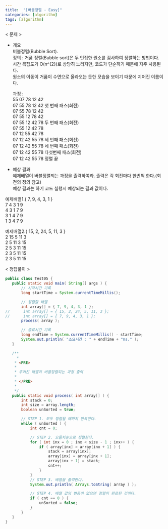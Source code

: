 ```yaml
---
title:  "[버블정렬 - Easy]"
categories: [algorithm]
tags: [algorithm]
---
```


< 문제 >

- 개요  
  버블정렬(Bubble Sort).    
  정의 : 거품 정렬(Bubble sort)은 두 인접한 원소를 검사하여 정렬하는 방법이다.   
  시간 복잡도가 O(n^{2})로 상당히 느리지만, 코드가 단순하기 때문에 자주 사용된다.   
  원소의 이동이 거품이 수면으로 올라오는 듯한 모습을 보이기 때문에 지어진 이름이다.  
 
  과정 :  
  55 07 78 12 42  
  07 55 78 12 42  첫 번째 패스(회전)  
  07 55 78 12 42  
  07 55 12 78 42  
  07 55 12 42 78  두 번째 패스(회전)  
  07 55 12 42 78  
  07 12 55 42 78  
  07 12 42 55 78  세 번째 패스(회전)  
  07 12 42 55 78  네 번째 패스(회전)  
  07 12 42 55 78  다섯번째 패스(회전)  
  07 12 42 55 78  정렬 끝  
      
 - 예상 결과  
 예제배열이 버블정렬되는 과정을 출력하여라. 출력은 각 회전마다 한번씩 한다.(회전의 정의 참고)  
 예상 결과는 하기 코드 실행시 예상되는 결과 값이다.     
 
 예제배열1.{ 7, 9, 4, 3, 1 }  
 7 4 3 1 9  
 4 3 1 7 9  
 3 1 4 7 9  
 1 3 4 7 9  
 
 예제배열2.{ 15, 2, 24, 5, 11, 3 }  
 2 15  5 11  3  
 2  5 11  3 15  
 2  5  3 11 15  
 2  3  5 11 15  
 2  3  5 11 15  
  
 < 정답풀이 >
 
 ``` java
 public class Test05 {
	public static void main( String[] args ) {
		// 시작시간 기록
		long startTime = System.currentTimeMillis();

		// 정렬할 배열
		int array[] = { 7, 9, 4, 3, 1 }; 
//		int array[] = { 15, 2, 24, 5, 11, 3 }; 
//		int array[] = { 7, 9, 4, 3, 1 }; 
		process( array );

		// 종료시간 기록
		long endTime = System.currentTimeMillis() - startTime;
		System.out.println( "소요시간 : " + endTime + "ms." );
	}

	/**
	  * 
	 * <PRE>
	 * 
	 * 주어진 배열이 버블정렬되는 과정 출력
	 * 
	 * </PRE>
	 * 
	 */
	public static void process( int array[] ) {
		int stack = 0;
		int size = array.length;
		boolean unSorted = true;

		// STEP 1. 모두 정렬될 때까지 반복한다.
		while ( unSorted ) {
			int cnt = 0;

			// STEP 2. 오름차순으로 정렬한다.
			for ( int inx = 0 ; inx < size - 1 ; inx++ ) {
				if ( array[inx] > array[inx + 1] ) {
					stack = array[inx];
					array[inx] = array[inx + 1];
					array[inx + 1] = stack;
					cnt++;
				}
			}
			// STEP 3. 배열을 출력한다.
			System.out.println( Arrays.toString( array ) );

			// STEP 4. 배열 값의 변동이 없으면 정렬이 완료된 것이다.
			if ( cnt == 0 ) {
				unSorted = false;
			}
		}
	}
}
```